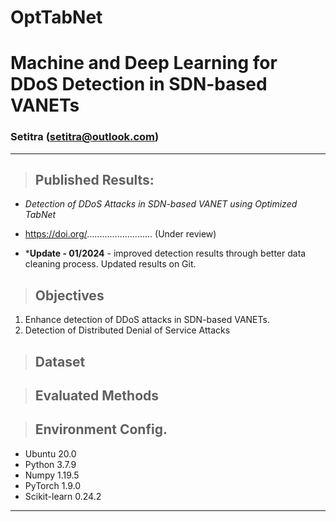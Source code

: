 # OptTabNet
# Machine and Deep Learning for DDoS Detection in SDN-based VANETs
### Setitra (setitra@outlook.com)
***

> ## Published Results:

* *Detection of DDoS Attacks in SDN-based VANET using Optimized TabNet*

* https://doi.org/.......................... (Under review)



* \***Update - 01/2024** - improved detection results through better data cleaning process. Updated results on Git. 

> ## Objectives 

1. Enhance detection of DDoS attacks in SDN-based VANETs.
2. Detection of Distributed Denial of Service Attacks

> ## Dataset


> ## Evaluated Methods


> ## Environment Config.

* Ubuntu 20.0
* Python 3.7.9
* Numpy 1.19.5
* PyTorch 1.9.0
* Scikit-learn 0.24.2

***
